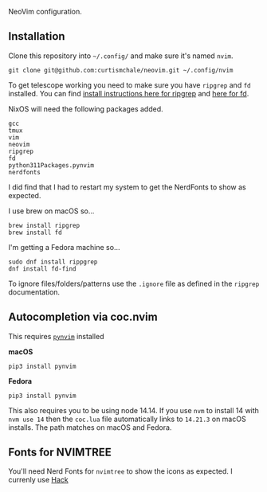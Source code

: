 NeoVim configuration.

## Installation

Clone this repository into `~/.config/` and make sure it's named `nvim`.

```
git clone git@github.com:curtismchale/neovim.git ~/.config/nvim
```

To get telescope working you need to make sure you have `ripgrep` and `fd` installed. You can find [install instructions here for ripgrep](https://github.com/BurntSushi/ripgrep) and [here for fd](https://github.com/sharkdp/fd).

NixOS will need the following packages added.

```
gcc
tmux
vim
neovim
ripgrep
fd
python311Packages.pynvim
nerdfonts
```

I did find that I had to restart my system to get the NerdFonts to show as expected.

I use brew on macOS so...
```
brew install ripgrep
brew install fd
```

I'm getting a Fedora machine so...

```
sudo dnf install rippgrep
dnf install fd-find
```

To ignore files/folders/patterns use the `.ignore` file as defined in the `ripgrep` documentation.


## Autocompletion via coc.nvim

This requires [`pynvim`](https://github.com/neovim/pynvim) installed

**macOS**

```
pip3 install pynvim
```

**Fedora**

```
pip3 install pynvim
```

This also requires you to be using node 14.14. If you use `nvm` to install 14 with `nvm use 14` then the `coc.lua` file automatically links to `14.21.3` on macOS installs. The path matches on macOS and Fedora.

## Fonts for NVIMTREE

You'll need Nerd Fonts for `nvimtree` to show the icons as expected. I currenly use [Hack](https://www.nerdfonts.com/)

